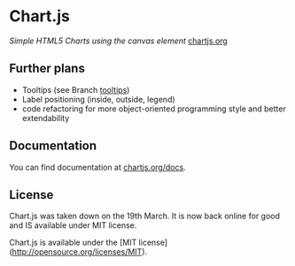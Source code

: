 Chart.js
=======
*Simple HTML5 Charts using the canvas element* [chartjs.org](http://www.chartjs.org)

Further plans
-------
* Tooltips (see Branch [tooltips](https://github.com/Regaddi/Chart.js/tree/tooltips))
* Label positioning (inside, outside, legend)
* code refactoring for more object-oriented programming style and better extendability

Documentation
-------
You can find documentation at [chartjs.org/docs](http://www.chartjs.org/docs).

License
-------
Chart.js was taken down on the 19th March. It is now back online for good and IS available under MIT license.

Chart.js is available under the [MIT license] (http://opensource.org/licenses/MIT).
